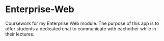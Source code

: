 # Enterprise-Web
Coursework for my Enterprise Web module. The purpose of this app is to offer students a dedicated chat to communicate with eachother while in their lectures.

